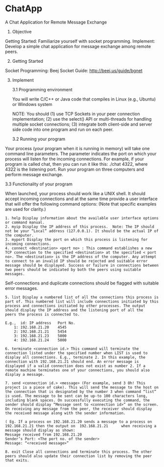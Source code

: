 # ChatApp
A Chat Application for Remote Message Exchange

1. Objective

Getting Started: Familiarize yourself with socket programming.
Implement: Develop a simple chat application for message exchange among remote peers.


2. Getting Started

Socket Programming: Beej Socket Guide:  http://beej.us/guide/bgnet


3. Implement

	3.1 Programming environment

	You will write C/C++ or Java code that compiles in Linux (e.g., Ubuntu) or Windows system

	NOTE: You should 
		(1) use TCP Sockets in your peer connection implementation; 
		(2) use the select() API or multi-threads for handling multiple socket connections; 
		(3) integrate both client-side and server side code into one program and run on each peer.

	3.2 Running your program

Your process (your program when it is running in memory) will take one command line parameters. The parameter indicates the port on which your process will listen for the incoming connections. For example, if your program is called chat, then you can run it like this: ./chat 4322, where 4322 is the listening port. Run your program on three computers and perform message exchange.

3.3 Functionality of your program

When launched, your process should work like a UNIX shell. It should accept incoming connections and at the same time provide a user interface that will offer the following command options: (Note that specific examples are used for clarity.)

	1. help Display information about the available user interface options or command manual.
	2. myip Display the IP address of this process.  Note: The IP should not be your “Local” address (127.0.0.1). It should be the actual IP of the computer.
	3. myport Display the port on which this process is listening for incoming connections.
	4. connect <destination> <port no> : This command establishes a new TCP connection to the specified <destination> at the specified < port no>. The <destination> is the IP address of the computer. Any attempt to connect to an invalid IP should be rejected and suitable error message should be displayed. Success or failure in connections between two peers should be indicated by both the peers using suitable messages.

Self-connections and duplicate connections should be flagged with suitable error messages.

	5. list Display a numbered list of all the connections this process is part of. This numbered list will include connections initiated by this process and connections initiated by other processes. The output should display the IP address and the listening port of all the  	peers the process is connected to.

	E.g.,  id: IP address 	Port No.
		1: 192.168.21.20 	4545
		2: 192.168.21.21 	5454
		3: 192.168.21.23 	5000
		4: 192.168.21.24 	5000

	6. terminate <connection id.> This command will terminate the connection listed under the specified number when LIST is used to display all connections. E.g., terminate 2. In this example, the connection with 192.168.21.21 should end. An error message is displayed if a valid connection does not exist as number 2. If a remote machine terminates one of your connections, you should also display a message.

	7. send <connection id.> <message> (For example, send 3 Oh! This project is a piece of cake). This will send the message to the host on the connection that is designated by the number 3 when command “list” is used. The message to be sent can be up-to 100 characters long, including blank spaces. On successfully executing the command, the sender should display “Message sent to <connection id>” on the screen. On receiving any message from the peer, the receiver should display the received message along with the sender information.

	( Eg. If a process on 192.168.21.20 sends a message to a process on 192.168.21.21 then the output on  192.168.21.21 	 when receiving a message should display as shown:
	Message received from 192.168.21.20
	Sender’s Port: <The port no. of the sender>
	Message: “<received message>”

	8. exit Close all connections and terminate this process. The other peers should also update their connection list by removing the peer that exits.

